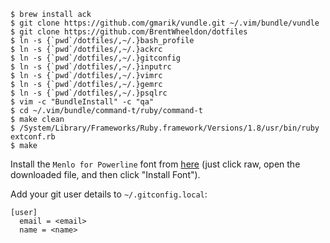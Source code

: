 ```
$ brew install ack
$ git clone https://github.com/gmarik/vundle.git ~/.vim/bundle/vundle
$ git clone https://github.com/BrentWheeldon/dotfiles
$ ln -s {`pwd`/dotfiles/,~/.}bash_profile
$ ln -s {`pwd`/dotfiles/,~/.}ackrc
$ ln -s {`pwd`/dotfiles/,~/.}gitconfig
$ ln -s {`pwd`/dotfiles/,~/.}inputrc
$ ln -s {`pwd`/dotfiles/,~/.}vimrc
$ ln -s {`pwd`/dotfiles/,~/.}gemrc
$ ln -s {`pwd`/dotfiles/,~/.}psqlrc
$ vim -c "BundleInstall" -c "qa"
$ cd ~/.vim/bundle/command-t/ruby/command-t
$ make clean
$ /System/Library/Frameworks/Ruby.framework/Versions/1.8/usr/bin/ruby extconf.rb
$ make
```

Install the `Menlo for Powerline` font from [here](https://github.com/abertsch/Menlo-for-Powerline/blob/master/Menlo%20for%20Powerline.ttf) (just click raw, open the downloaded file, and then click "Install Font").

Add your git user details to `~/.gitconfig.local`:

```
[user]
  email = <email>
  name = <name>
```
